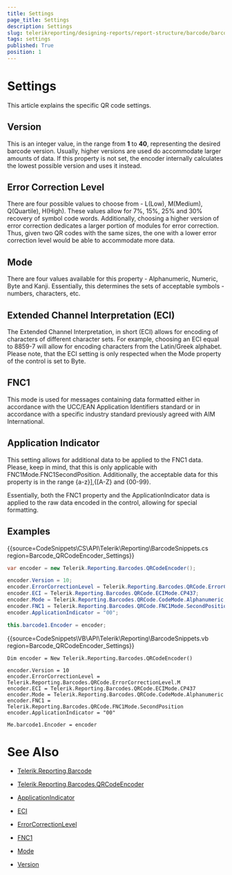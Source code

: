 ```yaml
---
title: Settings
page_title: Settings 
description: Settings
slug: telerikreporting/designing-reports/report-structure/barcode/barcode-types/2d-barcodes/qr-code/settings
tags: settings
published: True
position: 1
---
```


# Settings



This article explains the specific QR code settings.

## Version

This is an integer value, in the range from __1__ to __40__, representing              the desired barcode version. Usually, higher versions are used do accommodate larger amounts of data.             If this property is not set, the encoder internally calculates the lowest possible version and uses it instead.         

## Error Correction Level

There are four possible values to choose from - L(Low), M(Medium), Q(Quartile), H(High).              These values allow for 7%, 15%, 25% and 30% recovery of symbol code words. Additionally, choosing              a higher version of error correction dedicates a larger portion of modules for error correction.              Thus, given two QR codes with the same sizes, the one with a lower error correction level would be              able to accommodate more data.         

## Mode

There are four values available for this property - Alphanumeric, Numeric, Byte and Kanji. Essentially, this determines the              sets of acceptable symbols - numbers, characters, etc.         

## Extended Channel Interpretation (ECI)

The Extended Channel Interpretation, in short (ECI) allows for encoding of characters of different character sets. For example,              choosing an ECI equal to 8859-7 will allow for encoding characters from the Latin/Greek alphabet. Please note, that the ECI              setting is only respected when the Mode property of the control is set to Byte.         

## FNC1

This mode is used for messages containing data formatted either in accordance with the UCC/EAN Application Identifiers standard              or in accordance with a specific industry standard previously agreed with AIM International.         

## Application Indicator

This setting allows for additional data to be applied to the FNC1 data. Please, keep in mind, that this is only applicable with               FNC1Mode.FNC1SecondPosition. Additionally, the acceptable data for this property is in the range {a-z}],{[A-Z} and {00-99}.         

Essentially, both the FNC1 property and the ApplicationIndicator data is applied to the raw data encoded in the control,              allowing for special formatting.         

## Examples

{{source=CodeSnippets\CS\API\Telerik\Reporting\BarcodeSnippets.cs region=Barcode_QRCodeEncoder_Settings}}
````cs
var encoder = new Telerik.Reporting.Barcodes.QRCodeEncoder();

encoder.Version = 10;
encoder.ErrorCorrectionLevel = Telerik.Reporting.Barcodes.QRCode.ErrorCorrectionLevel.M;
encoder.ECI = Telerik.Reporting.Barcodes.QRCode.ECIMode.CP437;
encoder.Mode = Telerik.Reporting.Barcodes.QRCode.CodeMode.Alphanumeric;
encoder.FNC1 = Telerik.Reporting.Barcodes.QRCode.FNC1Mode.SecondPosition;
encoder.ApplicationIndicator = "00";

this.barcode1.Encoder = encoder;
````
{{source=CodeSnippets\VB\API\Telerik\Reporting\BarcodeSnippets.vb region=Barcode_QRCodeEncoder_Settings}}
````vbnet
Dim encoder = New Telerik.Reporting.Barcodes.QRCodeEncoder()

encoder.Version = 10
encoder.ErrorCorrectionLevel = Telerik.Reporting.Barcodes.QRCode.ErrorCorrectionLevel.M
encoder.ECI = Telerik.Reporting.Barcodes.QRCode.ECIMode.CP437
encoder.Mode = Telerik.Reporting.Barcodes.QRCode.CodeMode.Alphanumeric
encoder.FNC1 = Telerik.Reporting.Barcodes.QRCode.FNC1Mode.SecondPosition
encoder.ApplicationIndicator = "00"

Me.barcode1.Encoder = encoder
````


# See Also
 

* [Telerik.Reporting.Barcode](/reporting/api/Telerik.Reporting.Barcode)  

* [Telerik.Reporting.Barcodes.QRCodeEncoder](/reporting/api/Telerik.Reporting.Barcodes.QRCodeEncoder)  

* [ApplicationIndicator](/reporting/api/Telerik.Reporting.Barcodes.QRCodeEncoder#Telerik_Reporting_Barcodes_QRCodeEncoder_ApplicationIndicator)  

* [ECI](/reporting/api/Telerik.Reporting.Barcodes.QRCodeEncoder#Telerik_Reporting_Barcodes_QRCodeEncoder_ECI)  

* [ErrorCorrectionLevel](/reporting/api/Telerik.Reporting.Barcodes.QRCodeEncoder#Telerik_Reporting_Barcodes_QRCodeEncoder_ErrorCorrectionLevel)  

* [FNC1](/reporting/api/Telerik.Reporting.Barcodes.QRCodeEncoder#Telerik_Reporting_Barcodes_QRCodeEncoder_FNC1)  

* [Mode](/reporting/api/Telerik.Reporting.Barcodes.QRCodeEncoder#Telerik_Reporting_Barcodes_QRCodeEncoder_Mode)  

* [Version](/reporting/api/Telerik.Reporting.Barcodes.QRCodeEncoder#Telerik_Reporting_Barcodes_QRCodeEncoder_Version)

